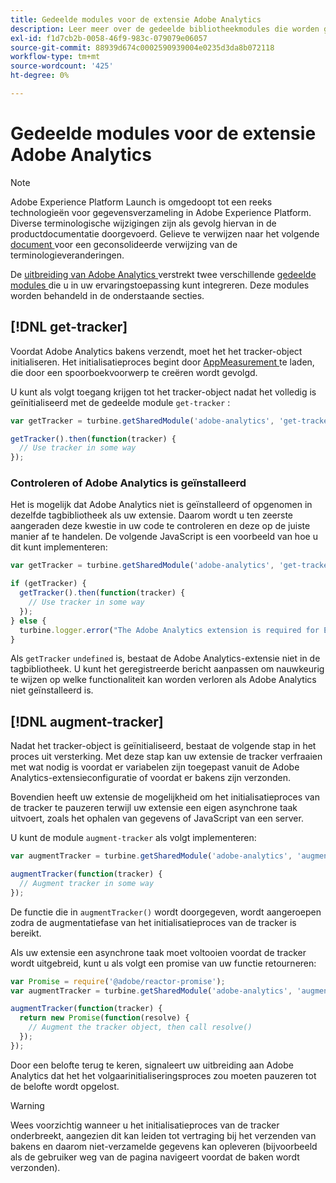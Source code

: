 ```yaml
---
title: Gedeelde modules voor de extensie Adobe Analytics
description: Leer meer over de gedeelde bibliotheekmodules die worden geleverd door de Adobe Analytics-tagextensie in Adobe Experience Platform.
exl-id: f1d7cb2b-0058-46f9-983c-079079e06057
source-git-commit: 88939d674c0002590939004e0235d3da8b072118
workflow-type: tm+mt
source-wordcount: '425'
ht-degree: 0%

---
```


# Gedeelde modules voor de extensie Adobe Analytics

>[!NOTE]
>
>Adobe Experience Platform Launch is omgedoopt tot een reeks technologieën voor gegevensverzameling in Adobe Experience Platform. Diverse terminologische wijzigingen zijn als gevolg hiervan in de productdocumentatie doorgevoerd. Gelieve te verwijzen naar het volgende [ document ](../../../term-updates.md) voor een geconsolideerde verwijzing van de terminologieveranderingen.

De [ uitbreiding van Adobe Analytics ](./overview.md) verstrekt twee verschillende [ gedeelde modules ](../../../extension-dev/web/shared.md) die u in uw ervaringstoepassing kunt integreren. Deze modules worden behandeld in de onderstaande secties.

## [!DNL get-tracker]

Voordat Adobe Analytics bakens verzendt, moet het het tracker-object initialiseren. Het initialisatieproces begint door [ AppMeasurement ](https://experienceleague.adobe.com/docs/analytics/implementation/js/overview.html) te laden, die door een spoorboekvoorwerp te creëren wordt gevolgd.

U kunt als volgt toegang krijgen tot het tracker-object nadat het volledig is geïnitialiseerd met de gedeelde module `get-tracker` :

```js
var getTracker = turbine.getSharedModule('adobe-analytics', 'get-tracker');

getTracker().then(function(tracker) {
  // Use tracker in some way
});
```

### Controleren of Adobe Analytics is geïnstalleerd

Het is mogelijk dat Adobe Analytics niet is geïnstalleerd of opgenomen in dezelfde tagbibliotheek als uw extensie. Daarom wordt u ten zeerste aangeraden deze kwestie in uw code te controleren en deze op de juiste manier af te handelen. De volgende JavaScript is een voorbeeld van hoe u dit kunt implementeren:

```js
var getTracker = turbine.getSharedModule('adobe-analytics', 'get-tracker');

if (getTracker) {
  getTracker().then(function(tracker) {
    // Use tracker in some way
  });
} else {
  turbine.logger.error("The Adobe Analytics extension is required for Extension XYZ to function properly.");
}
```

Als `getTracker` `undefined` is, bestaat de Adobe Analytics-extensie niet in de tagbibliotheek. U kunt het geregistreerde bericht aanpassen om nauwkeurig te wijzen op welke functionaliteit kan worden verloren als Adobe Analytics niet geïnstalleerd is.


## [!DNL augment-tracker]

Nadat het tracker-object is geïnitialiseerd, bestaat de volgende stap in het proces uit versterking. Met deze stap kan uw extensie de tracker verfraaien met wat nodig is voordat er variabelen zijn toegepast vanuit de Adobe Analytics-extensieconfiguratie of voordat er bakens zijn verzonden.

Bovendien heeft uw extensie de mogelijkheid om het initialisatieproces van de tracker te pauzeren terwijl uw extensie een eigen asynchrone taak uitvoert, zoals het ophalen van gegevens of JavaScript van een server.

U kunt de module `augment-tracker` als volgt implementeren:

```js
var augmentTracker = turbine.getSharedModule('adobe-analytics', 'augment-tracker');

augmentTracker(function(tracker) {
  // Augment tracker in some way
});
```

De functie die in `augmentTracker()` wordt doorgegeven, wordt aangeroepen zodra de augmentatiefase van het initialisatieproces van de tracker is bereikt.

Als uw extensie een asynchrone taak moet voltooien voordat de tracker wordt uitgebreid, kunt u als volgt een promise van uw functie retourneren:

```js
var Promise = require('@adobe/reactor-promise');
var augmentTracker = turbine.getSharedModule('adobe-analytics', 'augment-tracker');

augmentTracker(function(tracker) {
  return new Promise(function(resolve) {
    // Augment the tracker object, then call resolve()
  });
});
```

Door een belofte terug te keren, signaleert uw uitbreiding aan Adobe Analytics dat het het volgaarinitialiseringsproces zou moeten pauzeren tot de belofte wordt opgelost.

>[!WARNING]
>
>Wees voorzichtig wanneer u het initialisatieproces van de tracker onderbreekt, aangezien dit kan leiden tot vertraging bij het verzenden van bakens en daarom niet-verzamelde gegevens kan opleveren (bijvoorbeeld als de gebruiker weg van de pagina navigeert voordat de baken wordt verzonden).

